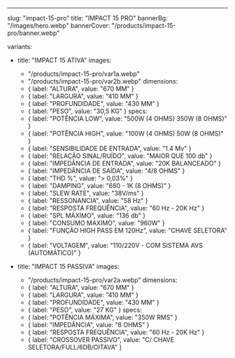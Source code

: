 ---
slug: "impact-15-pro"
title: "IMPACT 15 PRO"
bannerBg: "/images/hero.webp"
bannerCover: "/products/impact-15-pro/banner.webp"

variants:
  - title: "IMPACT 15 ATIVA"
    images:
      - "/products/impact-15-pro/var1a.webp"
      - "/products/impact-15-pro/var2b.webp"
    dimensions:
      - { label: "ALTURA", value: "670 MM" }
      - { label: "LARGURA", value: "410 MM" }
      - { label: "PROFUNDIDADE", value: "430 MM" }
      - { label: "PESO", value: "30,5 KG" }
    specs:
      - { label: "POTÊNCIA LOW", value: "500W (4 OHMS) 350W (8 OHMS)" }
      - { label: "POTÊNCIA HIGH", value: "100W (4 OHMS) 50W (8 OHMS)" }
      - { label: "SENSIBILIDADE DE ENTRADA", value: "1.4 Mv" }
      - { label: "RELAÇÃO SINAL/RUÍDO", value: "MAIOR QUE 100 db" }
      - { label: "IMPEDÂNCIA DE ENTRADA", value: "20K BALANCEADO" }
      - { label: "IMPEDÂNCIA DE SAÍDA", value: "4/8 OHMS" }
      - { label: "THD %", value: "> 0,03%" }
      - { label: "DAMPING", value: "680 - 1K (8 OHMS)" }
      - { label: "SLEW RATE", value: "38V/ms" }
      - { label: "RESSONANCIA", value: "58 Hz" }
      - { label: "RESPOSTA FREQUÊNCIA", value: "60 Hz - 20K Hz" }
      - { label: "SPL MÁXIMO", value: "136 db" }
      - { label: "CONSUMO MAXIMO", value: "960W" }
      - { label: "FUNÇÃO HIGH PASS EM 120Hz", value: "CHAVE SELETORA" }
      - { label: "VOLTAGEM", value: "110/220V - COM SISTEMA AVS (AUTOMÁTICO)" }

  - title: "IMPACT 15 PASSIVA"
    images:
      - "/products/impact-15-pro/var2a.webp"
    dimensions:
      - { label: "ALTURA", value: "670 MM" }
      - { label: "LARGURA", value: "410 MM" }
      - { label: "PROFUNDIDADE", value: "430 MM" }
      - { label: "PESO", value: "27 KG" }
    specs:
      - { label: "POTÊNCIA MÁXIMA", value: "350W RMS" }
      - { label: "IMPEDÂNCIA", value: "8 OHMS" }
      - { label: "RESPOSTA FREQUÊNCIA", value: "60 Hz - 20K Hz" }
      - { label: "CROSSOVER PASSIVO", value: "C/ CHAVE SELETORA/FULL/6DB/OITAVA" } 
